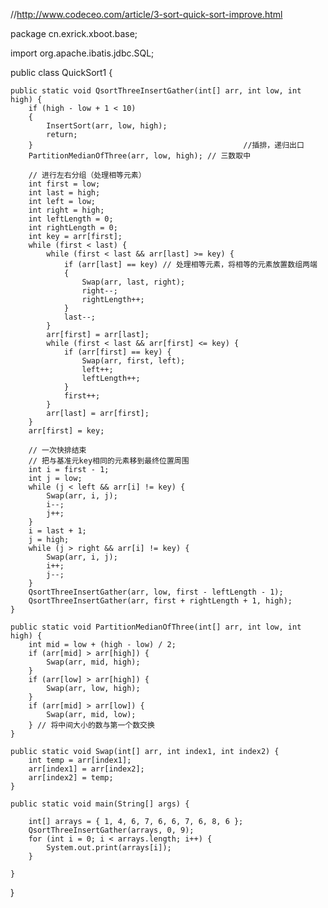 //http://www.codeceo.com/article/3-sort-quick-sort-improve.html

package cn.exrick.xboot.base;

import org.apache.ibatis.jdbc.SQL;

public class QuickSort1 {

	public static void QsortThreeInsertGather(int[] arr, int low, int high) {
        if (high - low + 1 < 10)
        {
            InsertSort(arr, low, high);
            return;
        }                                               //插排，递归出口
		PartitionMedianOfThree(arr, low, high); // 三数取中

		// 进行左右分组（处理相等元素）
		int first = low;
		int last = high;
		int left = low;
		int right = high;
		int leftLength = 0;
		int rightLength = 0;
		int key = arr[first];
		while (first < last) {
			while (first < last && arr[last] >= key) {
				if (arr[last] == key) // 处理相等元素，将相等的元素放置数组两端
				{
					Swap(arr, last, right);
					right--;
					rightLength++;
				}
				last--;
			}
			arr[first] = arr[last];
			while (first < last && arr[first] <= key) {
				if (arr[first] == key) {
					Swap(arr, first, left);
					left++;
					leftLength++;
				}
				first++;
			}
			arr[last] = arr[first];
		}
		arr[first] = key;

		// 一次快排结束
		// 把与基准元key相同的元素移到最终位置周围
		int i = first - 1;
		int j = low;
		while (j < left && arr[i] != key) {
			Swap(arr, i, j);
			i--;
			j++;
		}
		i = last + 1;
		j = high;
		while (j > right && arr[i] != key) {
			Swap(arr, i, j);
			i++;
			j--;
		}
		QsortThreeInsertGather(arr, low, first - leftLength - 1);
		QsortThreeInsertGather(arr, first + rightLength + 1, high);
	}

	public static void PartitionMedianOfThree(int[] arr, int low, int high) {
		int mid = low + (high - low) / 2;
		if (arr[mid] > arr[high]) {
			Swap(arr, mid, high);
		}
		if (arr[low] > arr[high]) {
			Swap(arr, low, high);
		}
		if (arr[mid] > arr[low]) {
			Swap(arr, mid, low);
		} // 将中间大小的数与第一个数交换
	}

	public static void Swap(int[] arr, int index1, int index2) {
		int temp = arr[index1];
		arr[index1] = arr[index2];
		arr[index2] = temp;
	}

	public static void main(String[] args) {

		int[] arrays = { 1, 4, 6, 7, 6, 6, 7, 6, 8, 6 };
		QsortThreeInsertGather(arrays, 0, 9);
		for (int i = 0; i < arrays.length; i++) {
			System.out.print(arrays[i]);
		}

	}
}
